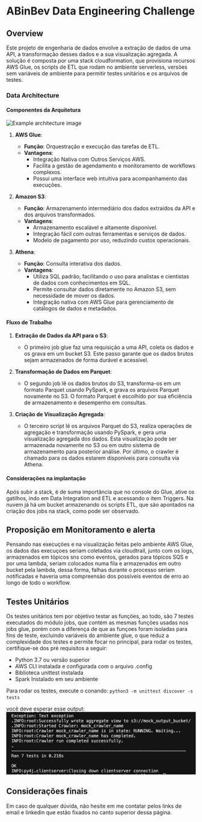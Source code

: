 # ABinBev Data Engineering Challenge
## Overview
Este projeto de engenharia de dados envolve a extração de dados de uma API, a transformação desses dados e a sua visualização agregada. A solução é composta por uma stack cloudformation, que provisiona recursos AWS Glue, os scripts de ETL que rodam no ambiente serverless, versöes sem variáveis de ambiente para permitir testes unitários e os arquivos de testes.

### Data Architecture
#### Componentes da Arquitetura
![Example architecture image](example_architecture.jpeg)

1. **AWS Glue**:
   - **Função**: Orquestração e execução das tarefas de ETL.
   - **Vantagens**:
     - Integração Nativa com Outros Serviços AWS.
     - Facilita a gestão de agendamento e monitoramento de workflows complexos.
     - Possui uma interface web intuitiva para acompanhamento das execuções.

2. **Amazon S3**:
   - **Função**: Armazenamento intermediário dos dados extraídos da API e dos arquivos transformados.
   - **Vantagens**:
     - Armazenamento escalável e altamente disponível.
     - Integração fácil com outras ferramentas e serviços de dados.
     - Modelo de pagamento por uso, reduzindo custos operacionais.

3. **Athena**:
   - **Função**: Consulta interativa dos dados.
   - **Vantagens**:
     - Utiliza SQL padrão, facilitando o uso para analistas e cientistas de dados com conhecimentos em SQL.
     - Permite consultar dados diretamente no Amazon S3, sem necessidade de mover os dados.
     - Integração nativa com AWS Glue para gerenciamento de catálogos de dados e metadados.

#### Fluxo de Trabalho

1. **Extração de Dados da API para o S3**:
   - O primeiro job glue faz uma requisição a uma API, coleta os dados e os grava em um bucket S3. Este passo garante que os dados brutos sejam armazenados de forma durável e acessível.

2. **Transformação de Dados em Parquet**:
   - O segundo job lê os dados brutos do S3, transforma-os em um formato Parquet usando PySpark, e grava os arquivos Parquet novamente no S3. O formato Parquet é escolhido por sua eficiência de armazenamento e desempenho em consultas.

3. **Criação de Visualização Agregada**:
   - O terceiro script lê os arquivos Parquet do S3, realiza operações de agregação e transformação usando PySpark, e gera uma visualização agregada dos dados. Esta visualização pode ser armazenada novamente no S3 ou em outro sistema de armazenamento para posterior análise. Por último, o crawler é chamado para os dados estarem disponíveis para consulta via Athena. 


#### Considerações na implantação
Após subir a stack, é de suma importância que no console do Glue, ative os gatilhos, indo em Data Integration and ETL e acessando o item Triggers.
Na nuvem já há um bucket armazenando os scripts ETL, que são apontados na criação dos jobs na stack, como pode ser observado.

## Proposição em  Monitoramento e alerta
Pensando nas execuçöes e na visualização feitas pelo ambiente AWS Glue, os dados das execuçoes seriam coletados via cloudtrail, junto com os logs, armazenados em tópicos sns como eventos, gerados para tópicos SQS e por uma lambda, seriam colocados numa fila e armazenados em outro bucket pela lambda, dessa forma, falhas durante o processo seriam notificadas e haveria uma compreensão dos possíveis eventos de erro ao longo de todo o workflow. 


## Testes Unitários
Os testes unitários tem por objetivo testar as funçöes, ao todo, são 7 testes executados do módulo jobs, que contém as mesmas funçöes usadas nos jobs glue, porém com a diferença de que as funçoes foram isoladas para fins de teste, excluindo variáveis do ambiente glue, o que reduz a complexidade dos testes e permite focar no principal, para rodar os testes, certifique-se dos pré requisitos a seguir:

- Python 3.7 ou versão superior
- AWS CLI instalada e configurada com o arquivo .config
- Biblioteca unittest instalada
- Spark Instalado em seu ambiente

Para rodar os testes, execute o conando:
`python3 -m unittest discover -s tests`

você deve esperar esse output: 
![Example test image](tests.png)

## Considerações finais
Em caso de qualquer dúvida, não hesite em me contatar pelos links de email e linkedin que estão fixados no canto superior dessa página. 